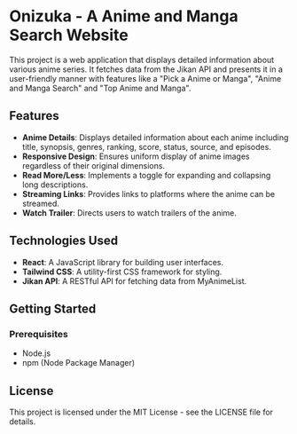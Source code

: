 # Onizuka - A Anime and Manga Search Website

This project is a web application that displays detailed information about various anime series. It fetches data from the Jikan API and presents it in a user-friendly manner with features like a "Pick a Anime or Manga", "Anime and Manga Search" and "Top Anime and Manga".

## Features

- **Anime Details**: Displays detailed information about each anime including title, synopsis, genres, ranking, score, status, source, and episodes.
- **Responsive Design**: Ensures uniform display of anime images regardless of their original dimensions.
- **Read More/Less**: Implements a toggle for expanding and collapsing long descriptions.
- **Streaming Links**: Provides links to platforms where the anime can be streamed.
- **Watch Trailer**: Directs users to watch trailers of the anime.

## Technologies Used

- **React**: A JavaScript library for building user interfaces.
- **Tailwind CSS**: A utility-first CSS framework for styling.
- **Jikan API**: A RESTful API for fetching data from MyAnimeList.

## Getting Started

### Prerequisites

- Node.js
- npm (Node Package Manager)

## License

This project is licensed under the MIT License - see the LICENSE file for details.
